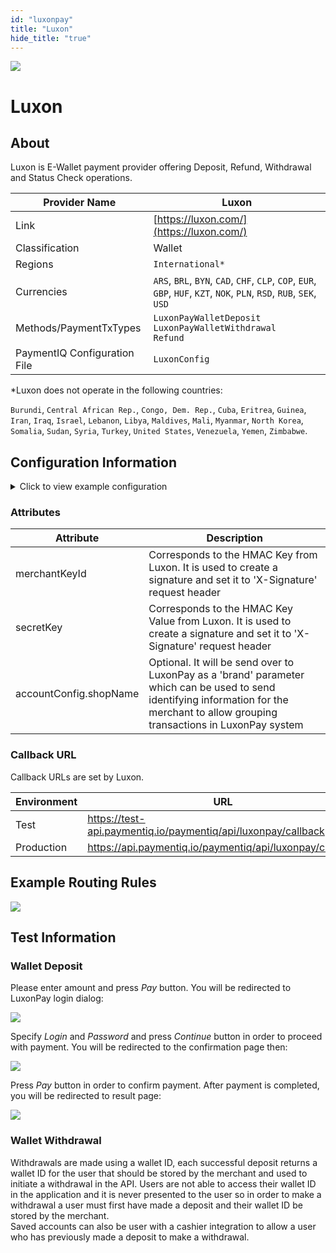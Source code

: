 ```yaml
--- 
id: "luxonpay" 
title: "Luxon"
hide_title: "true"
---
```

 
![](/img/providers/logos/luxon300px.png)

# Luxon

## About
Luxon is E-Wallet payment provider offering Deposit, Refund, Withdrawal and Status Check operations.

| Provider Name                | Luxon                                                                                                                 |
|------------------------------|-----------------------------------------------------------------------------------------------------------------------|
| Link                         | [https://luxon.com/](https://luxon.com/)                                                                              |
| Classification               | Wallet                                                                                                                |
| Regions                      | `International*`                                                                                                      |
| Currencies                   | `ARS`, `BRL`, `BYN`, `CAD`, `CHF`, `CLP`, `COP`, `EUR`, `GBP`, `HUF`, `KZT`, `NOK`, `PLN`, `RSD`, `RUB`, `SEK`, `USD` |
| Methods/PaymentTxTypes       | `LuxonPayWalletDeposit` <br/> `LuxonPayWalletWithdrawal` <br/> `Refund`                                               |
| PaymentIQ Configuration File | `LuxonConfig`                                                                                                         |

*Luxon does not operate in the following countries:

`Burundi`, `Central African Rep.`, `Congo, Dem. Rep.`, `Cuba`, `Eritrea`, `Guinea`, `Iran`, `Iraq`, `Israel`, `Lebanon`, `Libya`, `Maldives`, `Mali`, `Myanmar`, `North Korea`,  `Somalia`, `Sudan`, `Syria`, `Turkey`, `United States`, `Venezuela`, `Yemen`, `Zimbabwe`.

## Configuration Information

<details>
<summary>Click to view example configuration</summary>
<br/>

```xml
<com.devcode.paymentiq.integration.luxonpay.LuxonPayConfig>
  <enabled>true</enabled>
  <useViqProxy>false</useViqProxy>
  <accounts>
    <entry>
      <string>DEFAULT</string>
      <account>
        <merchantKeyId>??</merchantKeyId>
        <secretKey>??</secretKey>
        <shopName>??</shopName>
        <supportedCurrencies>EUR</supportedCurrencies>
      </account>
    </entry>
  </accounts>
  <testMode>true</testMode>
  <defaultDescriptor>??</defaultDescriptor>
</com.devcode.paymentiq.integration.luxonpay.LuxonPayConfig>
```

</details>

### Attributes

| Attribute              | Description                                                                                                                                                                            |
|------------------------|----------------------------------------------------------------------------------------------------------------------------------------------------------------------------------------|
| merchantKeyId          | Corresponds to the HMAC Key from Luxon. It is used to create a signature and set it to 'X-Signature' request header                                                                    |
| secretKey              | Corresponds to the HMAC Key Value from Luxon. It is used to create a signature and set it to 'X-Signature' request header                                                              |
| accountConfig.shopName | Optional. It will be send over to LuxonPay as a 'brand' parameter which can be used to send identifying information for the merchant to allow grouping transactions in LuxonPay system |

### Callback URL

Callback URLs are set by Luxon.

| Environment | URL                                                           |
|-------------|---------------------------------------------------------------|
| Test        | https://test-api.paymentiq.io/paymentiq/api/luxonpay/callback |
| Production  | https://api.paymentiq.io/paymentiq/api/luxonpay/callback      |

## Example Routing Rules
![](/img/providers/routing/luxonpay.png)

## Test Information

### Wallet Deposit
Please enter amount and press *Pay* button. You will be redirected to LuxonPay login dialog:

![](/img/providers/luxon_capture1.png)

Specify *Login* and *Password* and press *Continue* button in order to proceed with payment. You will be redirected to the confirmation page then:

![](/img/providers/luxon_capture2.png)

Press *Pay* button in order to confirm payment. After payment is completed, you will be redirected to result page:

![](/img/providers/luxon_capture3.png)

### Wallet Withdrawal
Withdrawals are made using a wallet ID, each successful deposit returns a wallet ID for the user that should be stored by the merchant and used to initiate a withdrawal in the API. Users are not able to access their wallet ID in the application and it is never presented to the user so in order to make a withdrawal a user must first have made a deposit and their wallet ID be stored by the merchant.<br/>
Saved accounts can also be user with a cashier integration to allow a user who has previously made a deposit to make a withdrawal.
